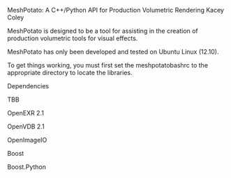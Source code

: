 MeshPotato: A C++/Python API for Production Volumetric Rendering
Kacey Coley

MeshPotato is designed to be a tool for assisting in the creation of production volumetric tools for visual effects.  

MeshPotato has only been developed and tested on Ubuntu Linux (12.10).

To get things working, you must first set the meshpotatobashrc to the appropriate directory to locate the libraries. 

Dependencies

TBB 

OpenEXR 2.1 

OpenVDB 2.1 

OpenImageIO

Boost

Boost.Python
